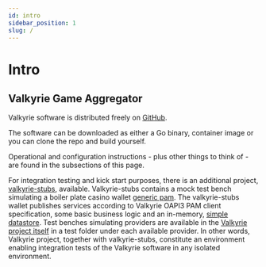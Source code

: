 ```yaml
---
id: intro
sidebar_position: 1
slug: /
---
```


# Intro

## Valkyrie Game Aggregator
Valkyrie software is distributed freely on [GitHub](https://github.com/valkyrie-fnd/valkyrie). 

The software can be downloaded as either a Go binary, container image or you can clone the repo and build yourself.

Operational and configuration instructions - plus other things to think of - are found in the subsections of this page.

For integration testing and kick start purposes, there is an additional project, [valkyrie-stubs](https://github.com/valkyrie-fnd/valkyrie-stubs), available. 
Valkyrie-stubs contains a mock test bench simulating a boiler plate casino wallet [generic pam](/docs/wallet/valkyrie-pam/valkyrie-pam-api). 
The valkyrie-stubs wallet publishes services according to Valkyrie OAPI3 PAM client specification, 
some basic business logic and an in-memory, [simple datastore](https://github.com/valkyrie-fnd/valkyrie-stubs/tree/main/memorydatastore). 
Test benches simulating providers are available in the [Valkyrie project itself](https://github.com/valkyrie-fnd/valkyrie/tree/main/provider) 
in a test folder under each available provider. 
In other words, Valkyrie project, together with valkyrie-stubs, 
constitute an environment enabling integration tests of the Valkyrie software in any isolated environment.